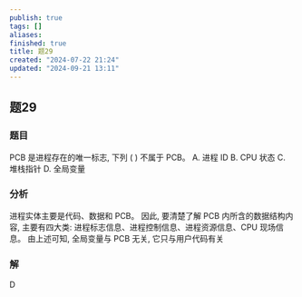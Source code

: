 ```yaml
---
publish: true
tags: []
aliases: 
finished: true
title: 题29
created: "2024-07-22 21:24"
updated: "2024-09-21 13:11"
---
```

## 题29
### 题目
PCB 是进程存在的唯一标志, 下列 ( ) 不属于 PCB。
A. 进程 ID 
B. CPU 状态 
C. 堆栈指针 
D. 全局变量
### 分析
进程实体主要是代码、数据和 PCB。
因此, 要清楚了解 PCB 内所含的数据结构内容, 主要有四大类: 进程标志信息、进程控制信息、进程资源信息、CPU 现场信息。
由上述可知, 全局变量与 PCB 无关, 它只与用户代码有关
### 解
D